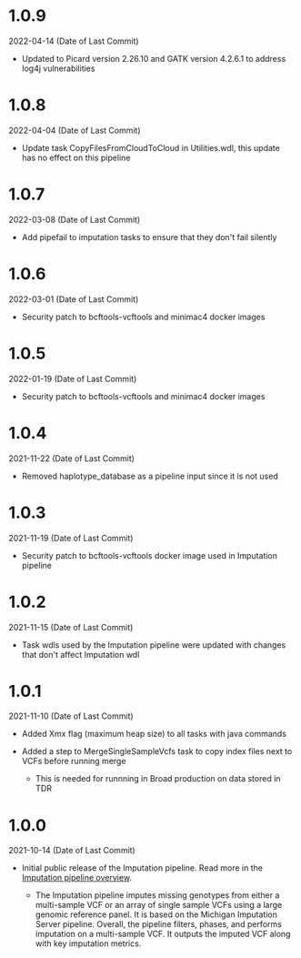 # 1.0.9
2022-04-14 (Date of Last Commit)

* Updated to Picard version 2.26.10 and GATK version 4.2.6.1 to address log4j vulnerabilities

# 1.0.8
2022-04-04 (Date of Last Commit)

* Update task CopyFilesFromCloudToCloud in Utilities.wdl, this update has no effect on this pipeline

# 1.0.7
2022-03-08 (Date of Last Commit)

* Add pipefail to imputation tasks to ensure that they don't fail silently

# 1.0.6
2022-03-01 (Date of Last Commit)

* Security patch to bcftools-vcftools and minimac4 docker images

# 1.0.5
2022-01-19 (Date of Last Commit)

* Security patch to bcftools-vcftools and minimac4 docker images

# 1.0.4
2021-11-22 (Date of Last Commit)

* Removed haplotype_database as a pipeline input since it is not used

# 1.0.3
2021-11-19 (Date of Last Commit)

* Security patch to bcftools-vcftools docker image used in Imputation pipeline
# 1.0.2
2021-11-15 (Date of Last Commit)

* Task wdls used by the Imputation pipeline were updated with changes that don't affect Imputation wdl

# 1.0.1
2021-11-10 (Date of Last Commit)
* Added Xmx flag (maximum heap size) to all tasks with java commands
* Added a step to MergeSingleSampleVcfs task to copy index files next to VCFs before running merge

    * This is needed for runnning in Broad production on data stored in TDR


# 1.0.0
2021-10-14 (Date of Last Commit)

* Initial public release of the Imputation pipeline. Read more in the [Imputation pipeline overview](https://broadinstitute.github.io/warp/docs/Pipelines/Imputation_Pipeline/README).

  * The Imputation pipeline imputes missing genotypes from either a multi-sample VCF or an array of single sample VCFs using a large genomic reference panel. It is based on the Michigan Imputation Server pipeline. Overall, the pipeline filters, phases, and performs imputation on a multi-sample VCF. It outputs the imputed VCF along with key imputation metrics.
